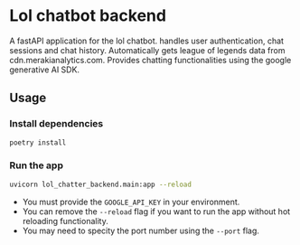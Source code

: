 # Lol chatbot backend

A fastAPI application for the lol chatbot. handles user authentication, chat sessions and chat history. 
Automatically gets league of legends data from cdn.merakianalytics.com. Provides chatting functionalities using the google generative AI SDK.

## Usage 

### Install dependencies

```bash
poetry install

```
### Run the app
```bash
uvicorn lol_chatter_backend.main:app --reload
```
* You must provide the `GOOGLE_API_KEY` in your environment.
* You can remove the `--reload` flag if you want to run the app without hot reloading functionality.
* You may need to specity the port number using the `--port` flag.


